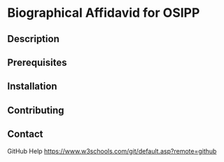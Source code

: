 # Biographical Affidavid for OSIPP

## Description


## Prerequisites

## Installation

## Contributing

## Contact





GitHub Help
https://www.w3schools.com/git/default.asp?remote=github